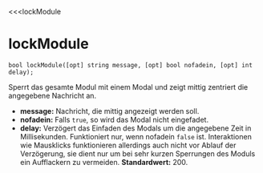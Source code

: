﻿<<<lockModule

# lockModule

```fnpreview
bool lockModule([opt] string message, [opt] bool nofadein, [opt] int delay);
```
Sperrt das gesamte Modul mit einem Modal und zeigt mittig zentriert die angegebene Nachricht an.

* **message:**
  Nachricht, die mittig angezeigt werden soll.
* **nofadein:**
  Falls ```true```, so wird das Modal nicht eingefadet.
* **delay:**
  Verzögert das Einfaden des Modals um die angegebene Zeit in Millisekunden. Funktioniert nur, wenn nofadein ```false``` ist. Interaktionen wie Mausklicks funktionieren allerdings auch nicht vor Ablauf der Verzögerung, sie dient nur um bei sehr kurzen Sperrungen des Moduls ein Aufflackern zu vermeiden. **Standardwert:** 200.